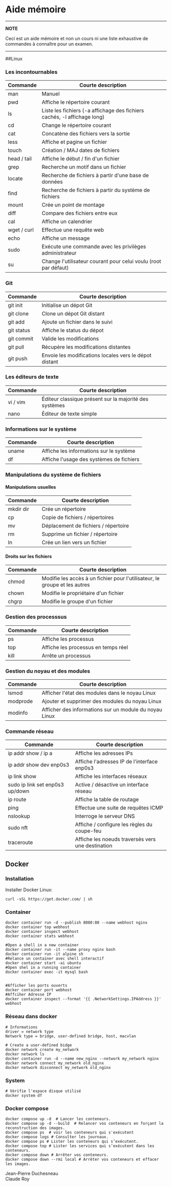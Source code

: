 # Aide mémoire

---
**NOTE**

Ceci est un aide mémoire et non un cours ni une liste exhaustive de commandes à connaître pour un examen.

---

##Linux 
### Les incontournables

| Commande |  Courte description |
|---|---|
| man | Manuel |
| pwd | Affiche le répertoire courant |
| ls | Liste les fichiers (-a affichage des fichiers cachés, -l affichage long) |
| cd | Change le répertoire courant |
| cat | Concatène des fichiers vers la sortie |
| less | Affiche et pagine un fichier |
| touch | Création / MAJ dates de fichiers |
| head / tail | Affiche le début / fin d'un fichier |
| grep | Recherche un motif dans un fichier |
| locate | Recherche de fichiers à partir d'une base de données |
| find | Recherche de fichiers à partir du système de fichiers |
| mount | Crée un point de montage |
| diff | Compare des fichiers entre eux |
| cal | Affiche un calendrier |
| wget / curl | Effectue une requête web |
| echo | Affiche un message |
| sudo | Exécute une commande avec les privilèges administrateur |
| su | Change l'utilisateur courant pour celui voulu (root par défaut) |

### Git

| Commande |  Courte description |
|---|---|
| git init | Initialise un dépot Git |
| git clone | Clone un dépot Git distant |
| git add | Ajoute un fichier dans le suivi |
| git status | Affiche le status du dépot |
| git commit | Valide les modifications |
| git pull | Récupère les modifications distantes |
| git push | Envoie les modifications locales vers le dépot distant |

### Les éditeurs de texte

| Commande |  Courte description |
|---|---|
| vi / vim | Éditeur classique présent sur la majorité des systèmes |
| nano | Éditeur de texte simple |

### Informations sur le système

| Commande |  Courte description |
|---|---|
| uname | Affiche les informations sur le système |
| df | Affiche l'usage des systèmes de fichiers |


### Manipulations du système de fichiers

#### Manipulations usuelles

| Commande |  Courte description |
|---|---|
| mkdir dir | Crée un répertoire |
| cp | Copie de fichiers / répertoires |
| mv | Déplacement de fichiers / répertoire |
| rm | Supprime un fichier / répertoire |
| ln | Crée un lien vers un fichier |

#### Droits sur les fichiers

| Commande |  Courte description |
|---|---|
| chmod | Modifie les accès à un fichier pour l'utilisateur, le groupe et les autres |
| chown | Modifie le propriétaire d'un fichier |
| chgrp | Modifie le groupe d'un fichier |

### Gestion des processsus

| Commande |  Courte description |
|---|---|
| ps | Affiche les processus |
| top | Affiche les processus en temps réel |
| kill | Arrête un processus |

### Gestion du noyau et des modules

| Commande |  Courte description |
|---|---|
| lsmod | Afficher l'état des modules dans le noyau Linux  |
| modprode | Ajouter et supprimer des modules du noyau Linux  |
| modinfo | Afficher des informations sur un module du noyau Linux  |



### Commande réseau

| Commande |  Courte description |
|---|---|
| ip addr show / ip a | Affiche les adresses IPs |
| ip addr show dev enp0s3 | Affiche l'adresses IP de l'interface enp0s3 |
| ip link show | Affiche les interfaces réseaux |
| sudo ip link set enp0s3 up/down | Active / désactive un interface réseau |
| ip route | Affiche la table de routage |
| ping | Effectue une suite de requêtes ICMP |
| nslookup | Interroge le serveur DNS |
| sudo nft | Affiche / configure les règles du coupe-feu |
| traceroute | Affiche les noeuds traversés vers une destination |

## Docker
### Installation
Installer Docker Linux:  

```docker
curl -sSL https://get.docker.com/ | sh
```

### Container

```docker
docker container run -d --publish 8080:80 --name webhost nginx
docker container top webhost
docker container inspect webhost
docker container stats webhost

#Open a shell in a new container
docker container run -it --name proxy nginx bash
docker container run -it alpine sh
#Relance un container avec shell interactif
docker container start -ai ubuntu
#Open shel in a running container
docker container exec -it mysql bash


#Afficher les ports ouverts
docker container port webhost
#Affciher Adresse IP
docker container inspect --format '{{ .NetworkSettings.IPAddress }}' webhost

```

### Réseau dans docker
```docker
# Informations
driver = network type
Network type = bridge, user-defined bridge, host, macvlan

# Create a user-defined bidge
docker network create my_network
docker network ls
docker container run -d --name new_nginx --network my_network nginx
docker network connect my_network old_nginx
docker network disconnect my_network old_nginx

```


### System

```docker
# Vérifie l'espace disque utilisé
docker system df

```

### Docker compose

```docker
docker compose up -d  # Lancer les conteneurs.
docker compose up -d --build  # Relancer vos conteneurs en forçant la reconstruction des images.
docker compose ps  # voir les conteneurs qui s'exécutent
docker compose logs # Consulter les journaux.
docker compose ps # Lister les conteneurs qui s’exécutent.
docker compose top # Lister les services qui s’exécutent dans les conteneurs.
docker compose down # Arrêter vos conteneurs.
docker compose down --rmi local # Arrêter vos conteneurs et effacer les images.

```


Jean-Pierre Duchesneau  
Claude Roy